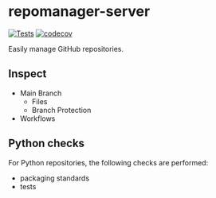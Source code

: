# repomanager-server

[![Tests](https://github.com/giocaizzi/repomanager/actions/workflows/tests.yml/badge.svg?branch=main)](https://github.com/giocaizzi/repomanager/actions/workflows/tests.yml)
[![codecov](https://codecov.io/gh/giocaizzi/repomanager/graph/badge.svg?token=logC9Y8n1e)](https://codecov.io/gh/giocaizzi/repomanager)

Easily manage GitHub repositories.

## Inspect

- Main Branch
  - Files
  - Branch Protection
- Workflows

## Python checks

For Python repositories, the following checks are performed:

- packaging standards
- tests
